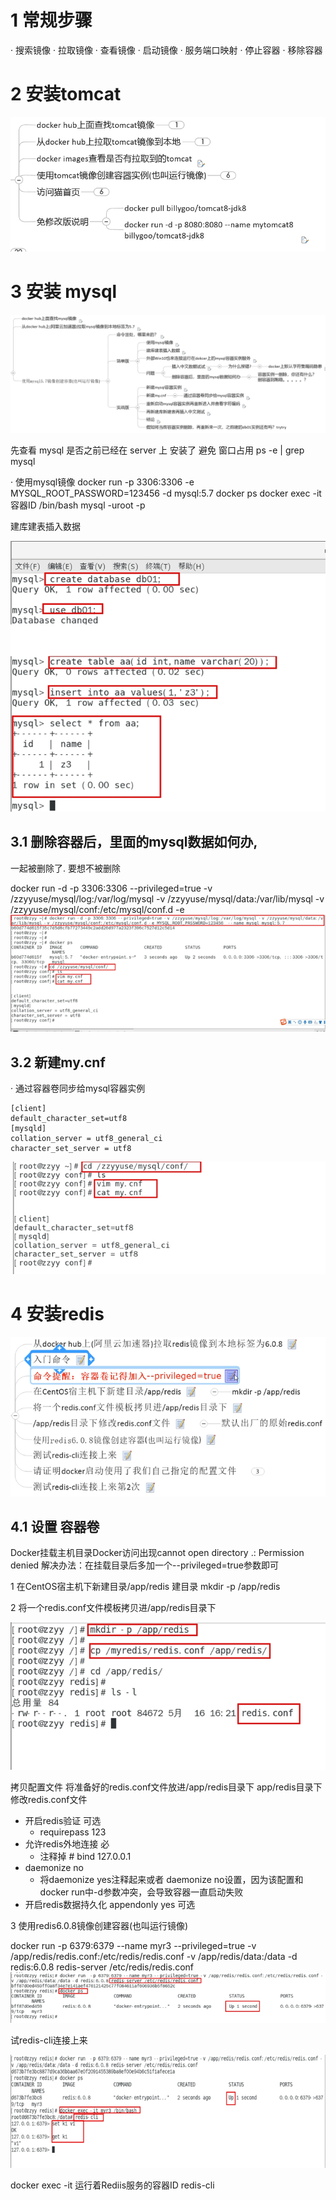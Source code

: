 

# 1 常规步骤 
·	搜索镜像
·	拉取镜像
·	查看镜像
·	启动镜像
·	服务端口映射
·	停止容器
·	移除容器



# 2 安装tomcat


![](image/Pasted%20image%2020240208141956.png)



# 3 安装 mysql 

![](image/Pasted%20image%2020240208142658.png)


先查看 mysql 是否之前已经在 server 上 安装了 避免 窗口占用 
ps -e | grep mysql 


·	使用mysql镜像
docker run -p 3306:3306 -e MYSQL_ROOT_PASSWORD=123456 -d mysql:5.7
docker ps
docker exec -it 容器ID /bin/bash
mysql -uroot -p

建库建表插入数据

![](image/Pasted%20image%2020240208143233.png)


## 3.1 删除容器后，里面的mysql数据如何办, 

一起被删除了. 要想不被删除 

docker run -d -p 3306:3306 --privileged=true -v /zzyyuse/mysql/log:/var/log/mysql -v /zzyyuse/mysql/data:/var/lib/mysql -v /zzyyuse/mysql/conf:/etc/mysql/conf.d -e 
![](image/Pasted%20image%2020240208143630.png)


## 3.2 新建my.cnf
·	通过容器卷同步给mysql容器实例
```
[client]
default_character_set=utf8
[mysqld]
collation_server = utf8_general_ci
character_set_server = utf8

```

![](image/Pasted%20image%2020240208143730.png)



# 4 安装redis

![](image/Pasted%20image%2020240208144722.png)

## 4.1 设置 容器卷
Docker挂载主机目录Docker访问出现cannot open directory .: Permission denied
解决办法：在挂载目录后多加一个--privileged=true参数即可

1 在CentOS宿主机下新建目录/app/redis
建目录
  mkdir -p /app/redis


2 	将一个redis.conf文件模板拷贝进/app/redis目录下

![](image/Pasted%20image%2020240208144555.png)


拷贝配置文件 将准备好的redis.conf文件放进/app/redis目录下
app/redis目录下修改redis.conf文件

- 开启redis验证    可选
    - requirepass 123
- 允许redis外地连接  必
    - 注释掉 # bind 127.0.0.1
- daemonize no
    - 将daemonize yes注释起来或者 daemonize no设置，因为该配置和docker run中-d参数冲突，会导致容器一直启动失败
-   开启redis数据持久化  appendonly yes  可选



3 使用redis6.0.8镜像创建容器(也叫运行镜像)

docker run  -p 6379:6379 --name myr3 --privileged=true -v /app/redis/redis.conf:/etc/redis/redis.conf -v /app/redis/data:/data -d redis:6.0.8 redis-server /etc/redis/redis.conf
![](image/Pasted%20image%2020240208144905.png)

试redis-cli连接上来

![](image/Pasted%20image%2020240208144925.png)

 docker exec -it 运行着Rediis服务的容器ID redis-cli

